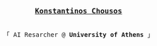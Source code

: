 <h3 align="center"><samp><b><a rel="nofollow noopener noreferrer" target="_blank" href="https://kchousos.github.io">Konstantinos Chousos</a></b></samp></h3>
<p align="center">
<br>
  <samp>
    「 AI Resarcher @ <b>University of Athens</b> 」<br>
  </samp>
</p>
